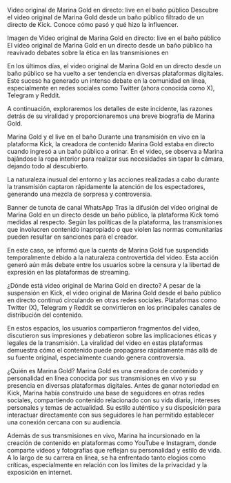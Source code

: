 Video original de Marina Gold en directo: live en el baño público
Descubre el video original de Marina Gold desde un baño público filtrado de un directo de Kick. Conoce cómo pasó y qué hizo la influencer.

Imagen de Video original de Marina Gold en directo: live en el baño público
El vídeo original de Marina Gold en un directo desde un baño público ha reavivado debates sobre la ética en las transmisiones en 

En los últimos días, el video original de Marina Gold en un directo desde un baño público se ha vuelto a ser tendencia en diversas plataformas digitales. Este suceso ha generado un intenso debate en la comunidad en línea, especialmente en redes sociales como Twitter (ahora conocida como X), Telegram y Reddit.

A continuación, exploraremos los detalles de este incidente, las razones detrás de su viralidad y proporcionaremos una breve biografía de Marina Gold.


Marina Gold y el live en el baño
Durante una transmisión en vivo en la plataforma Kick, la creadora de contenido Marina Gold estaba en directo cuando ingresó a un baño público a orinar. En el video, se observa a Marina bajándose la ropa interior para realizar sus necesidades sin tapar la cámara, dejando todo al descubierto.


La naturaleza inusual del entorno y las acciones realizadas a cabo durante la transmisión captaron rápidamente la atención de los espectadores, generando una mezcla de sorpresa y controversia.

Banner de tunota de canal WhatsApp
Tras la difusión del vídeo original de Marina Gold en un directo desde un baño público, la plataforma Kick tomó medidas al respecto. Según las políticas de la plataforma, las transmisiones que involucren contenido inapropiado o que violen las normas comunitarias pueden resultar en sanciones para el creador.

En este caso, se informó que la cuenta de Marina Gold fue suspendida temporalmente debido a la naturaleza controvertida del video. Esta acción generó aún más debate entre los usuarios sobre la censura y la libertad de expresión en las plataformas de streaming.

¿Dónde está video original de Marina Gold en directo?
A pesar de la suspensión en Kick, el video original de Marina Gold desde el baño público en directo continuó circulando en otras redes sociales. Plataformas como Twitter (X), Telegram y Reddit se convirtieron en los principales canales de distribución del contenido.

En estos espacios, los usuarios compartieron fragmentos del video, discutieron sus impresiones y debatieron sobre las implicaciones éticas y legales de la transmisión. La viralidad del video en estas plataformas demuestra cómo el contenido puede propagarse rápidamente más allá de su fuente original, especialmente cuando genera controversia.


¿Quién es Marina Gold?
Marina Gold es una creadora de contenido y personalidad en línea conocida por sus transmisiones en vivo y su presencia en diversas plataformas digitales. Antes de ganar notoriedad en Kick, Marina había construido una base de seguidores en otras redes sociales, compartiendo contenido relacionado con su vida diaria, intereses personales y temas de actualidad. Su estilo auténtico y su disposición para interactuar directamente con sus seguidores le han permitido establecer una conexión cercana con su audiencia.

Además de sus transmisiones en vivo, Marina ha incursionado en la creación de contenido en plataformas como YouTube e Instagram, donde comparte videos y fotografías que reflejan su personalidad y estilo de vida. A lo largo de su carrera en línea, se ha enfrentado tanto elogios como críticas, especialmente en relación con los límites de la privacidad y la exposición en internet.
